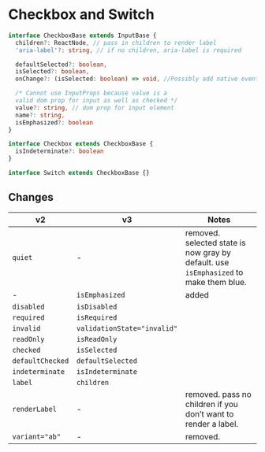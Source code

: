<!-- Copyright 2020 Adobe. All rights reserved.
This file is licensed to you under the Apache License, Version 2.0 (the "License");
you may not use this file except in compliance with the License. You may obtain a copy
of the License at http://www.apache.org/licenses/LICENSE-2.0
Unless required by applicable law or agreed to in writing, software distributed under
the License is distributed on an "AS IS" BASIS, WITHOUT WARRANTIES OR REPRESENTATIONS
OF ANY KIND, either express or implied. See the License for the specific language
governing permissions and limitations under the License. -->

# Checkbox and Switch

```typescript
interface CheckboxBase extends InputBase {
  children?: ReactNode, // pass in children to render label
  'aria-label'?: string, // if no children, aria-label is required

  defaultSelected?: boolean,
  isSelected?: boolean,
  onChange?: (isSelected: boolean) => void, //Possibly add native event as arg?

  /* Cannot use InputProps because value is a
  valid dom prop for input as well as checked */
  value?: string, // dom prop for input element
  name?: string,
  isEmphasized?: boolean
}

interface Checkbox extends CheckboxBase {
  isIndeterminate?: boolean
}

interface Switch extends CheckboxBase {}
```

## Changes
| **v2**               | **v3**                            | **Notes**                                                                             |
| -------------------- | --------------------------------- | ------------------------------------------------------------------------------------- |
| `quiet`              | -                                 | removed. selected state is now gray by default. use `isEmphasized` to make them blue. |
| -                    | `isEmphasized`                    | added                                                                                 |
| `disabled`           | `isDisabled`                      |                                                                                       |
| `required`           | `isRequired`                      |                                                                                       |
| `invalid`            | `validationState="invalid"`       |                                                                                       |
| `readOnly`           | `isReadOnly`                      |                                                                                       |
| `checked`            | `isSelected`                      |                                                                                       |
| `defaultChecked`     | `defaultSelected`                 |                                                                                       |
| `indeterminate`      | `isIndeterminate`                 |                                                                                       |
| `label`              | `children`                        |                                                                                       |
| `renderLabel`        | -                                 | removed. pass no children if you don’t want to render a label.                        |
| `variant="ab"`       | -                                 | removed.                                                                              |
